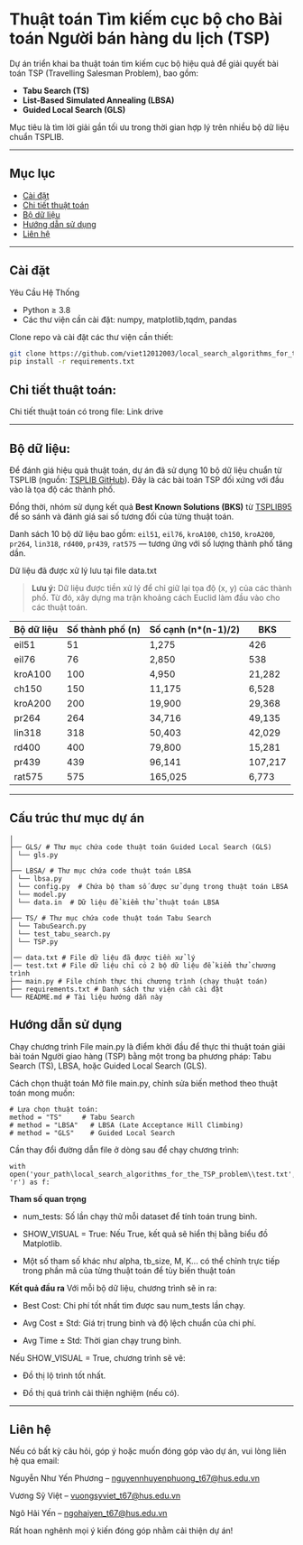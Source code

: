 # Thuật toán Tìm kiếm cục bộ cho Bài toán Người bán hàng du lịch (TSP)

Dự án triển khai ba thuật toán tìm kiếm cục bộ hiệu quả để giải quyết bài toán TSP (Travelling Salesman Problem), bao gồm:

- **Tabu Search (TS)**
- **List-Based Simulated Annealing (LBSA)**
- **Guided Local Search (GLS)**

Mục tiêu là tìm lời giải gần tối ưu trong thời gian hợp lý trên nhiều bộ dữ liệu chuẩn TSPLIB.

---

## Mục lục
- [Cài đặt](#cài-đặt)
- [Chi tiết thuật toán](#chi-tiết-thuật-toán)
- [Bộ dữ liệu](#bộ-dữ-liệu)
- [Hướng dẫn sử dụng](#sử-dụng)
- [Liên hệ](#liên-hệ)
---

## Cài đặt
Yêu Cầu Hệ Thống
- Python ≥ 3.8
- Các thư viện cần cài đặt: numpy, matplotlib,tqdm, pandas
  
Clone repo và cài đặt các thư viện cần thiết:

```bash
git clone https://github.com/viet12012003/local_search_algorithms_for_the_TSP_problem
pip install -r requirements.txt
```

## Chi tiết thuật toán:
Chi tiết thuật toán có trong file: Link drive

---

## Bộ dữ liệu:

Để đánh giá hiệu quả thuật toán, dự án đã sử dụng 10 bộ dữ liệu chuẩn từ TSPLIB (nguồn: [TSPLIB GitHub](https://github.com/mastqe/tsplib)). Đây là các bài toán TSP đối xứng với đầu vào là tọa độ các thành phố.

Đồng thời, nhóm sử dụng kết quả **Best Known Solutions (BKS)** từ [TSPLIB95](http://comopt.ifi.uni-heidelberg.de/software/TSPLIB95/STSP.html) để so sánh và đánh giá sai số tương đối của từng thuật toán.

Danh sách 10 bộ dữ liệu bao gồm: `eil51`, `eil76`, `kroA100`, `ch150`, `kroA200`, `pr264`, `lin318`, `rd400`, `pr439`, `rat575` — tương ứng với số lượng thành phố tăng dần.

Dữ liệu đã được xử lý lưu tại file data.txt

> **Lưu ý:** Dữ liệu được tiền xử lý để chỉ giữ lại tọa độ (x, y) của các thành phố. Từ đó, xây dựng ma trận khoảng cách Euclid làm đầu vào cho các thuật toán.

| Bộ dữ liệu | Số thành phố (n) | Số cạnh (n*(n-1)/2) | BKS  |
|------------|------------------|----------------------|------|
| eil51      | 51               | 1,275                | 426  |
| eil76      | 76               | 2,850                | 538  |
| kroA100    | 100              | 4,950                | 21,282 |
| ch150      | 150              | 11,175               | 6,528 |
| kroA200    | 200              | 19,900               | 29,368 |
| pr264      | 264              | 34,716               | 49,135 |
| lin318     | 318              | 50,403               | 42,029 |
| rd400      | 400              | 79,800               | 15,281 |
| pr439      | 439              | 96,141               | 107,217 |
| rat575     | 575              | 165,025              | 6,773 |

---
## Cấu trúc thư mục dự án

```
│
├── GLS/ # Thư mục chứa code thuật toán Guided Local Search (GLS)
│ └── gls.py
│
├── LBSA/ # Thư mục chứa code thuật toán LBSA
│ └── lbsa.py
│ └── config.py  # Chứa bộ tham số được sử dụng trong thuật toán LBSA
│ └── model.py
│ └── data.in  # Dữ liệu để kiểm thử thuật toán LBSA
│
├── TS/ # Thư mục chứa code thuật toán Tabu Search
│ └── TabuSearch.py
│ └── test_tabu_search.py
│ └── TSP.py
│
│── data.txt # File dữ liệu đã được tiền xử lý
│── test.txt # File dữ liệu chỉ có 2 bộ dữ liệu để kiểm thử chương trình
├── main.py # File chính thực thi chương trình (chạy thuật toán)
├── requirements.txt # Danh sách thư viện cần cài đặt
└── README.md # Tài liệu hướng dẫn này
```

## Hướng dẫn sử dụng

Chạy chương trình
File main.py là điểm khởi đầu để thực thi thuật toán giải bài toán Người giao hàng (TSP) bằng một trong ba phương pháp: Tabu Search (TS), LBSA, hoặc Guided Local Search (GLS).

Cách chọn thuật toán
Mở file main.py, chỉnh sửa biến method theo thuật toán mong muốn:

```
# Lựa chọn thuật toán:
method = "TS"     # Tabu Search
# method = "LBSA"   # LBSA (Late Acceptance Hill Climbing)
# method = "GLS"    # Guided Local Search
```

Cần thay đổi đường dẫn file ở dòng sau để chạy chương trình:
```
with open('your_path\local_search_algorithms_for_the_TSP_problem\\test.txt', 'r') as f:
```

**Tham số quan trọng**
- num_tests: Số lần chạy thử mỗi dataset để tính toán trung bình.

- SHOW_VISUAL = True: Nếu True, kết quả sẽ hiển thị bằng biểu đồ Matplotlib.

- Một số tham số khác như alpha, tb_size, M, K... có thể chỉnh trực tiếp trong phần mã của từng thuật toán để tùy biến thuật toán

**Kết quả đầu ra**
Với mỗi bộ dữ liệu, chương trình sẽ in ra:

- Best Cost: Chi phí tốt nhất tìm được sau num_tests lần chạy.

- Avg Cost ± Std: Giá trị trung bình và độ lệch chuẩn của chi phí.

- Avg Time ± Std: Thời gian chạy trung bình.

Nếu SHOW_VISUAL = True, chương trình sẽ vẽ:

- Đồ thị lộ trình tốt nhất.

- Đồ thị quá trình cải thiện nghiệm (nếu có).

---
## Liên hệ

Nếu có bất kỳ câu hỏi, góp ý hoặc muốn đóng góp vào dự án, vui lòng liên hệ qua email:

Nguyễn Như Yến Phương – nguyennhuyenphuong_t67@hus.edu.vn

Vương Sỹ Việt – vuongsyviet_t67@hus.edu.vn

Ngô Hải Yến – ngohaiyen_t67@hus.edu.vn

Rất hoan nghênh mọi ý kiến đóng góp nhằm cải thiện dự án!
